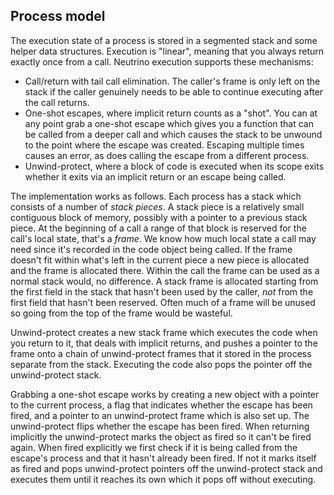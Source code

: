 ## Process model

The execution state of a process is stored in a segmented stack and some helper data structures. Execution is "linear", meaning that you always return exactly once from a call. Neutrino execution supports these mechanisms:

 * Call/return with tail call elimination. The caller's frame is only left on the stack if the caller genuinely needs to be able to continue executing after the call returns.
 * One-shot escapes, where implicit return counts as a "shot". You can at any point grab a one-shot escape which gives you a function that can be called from a deeper call and which causes the stack to be unwound to the point where the escape was created. Escaping multiple times causes an error, as does calling the escape from a different process.
 * Unwind-protect, where a block of code is executed when its scope exits whether it exits via an implicit return or an escape being called.

The implementation works as follows. Each process has a stack which consists of a number of _stack pieces_. A stack piece is a relatively small contiguous block of memory, possibly with a pointer to a previous stack piece. At the beginning of a call a range of that block is reserved for the call's local state, that's a _frame_. We know how much local state a call may need since it's recorded in the code object being called. If the frame doesn't fit within what's left in the current piece a new piece is allocated and the frame is allocated there. Within the call the frame can be used as a normal stack would, no difference. A stack frame is allocated starting from the first field in the stack that hasn't been used by the caller, _not_ from the first field that hasn't been reserved. Often much of a frame will be unused so going from the top of the frame would be wasteful.

Unwind-protect creates a new stack frame which executes the code when you return to it, that deals with implicit returns, and pushes a pointer to the frame onto a chain of unwind-protect frames that it stored in the process separate from the stack. Executing the code also pops the pointer off the unwind-protect stack.

Grabbing a one-shot escape works by creating a new object with a pointer to the current process, a flag that indicates whether the escape has been fired, and a pointer to an unwind-protect frame which is also set up. The unwind-protect flips whether the escape has been fired. When returning implicitly the unwind-protect marks the object as fired so it can't be fired again. When fired explicitly we first check if it is being called from the escape's process and that it hasn't already been fired. If not it marks itself as fired and pops unwind-protect pointers off the unwind-protect stack and executes them until it reaches its own which it pops off without executing.

